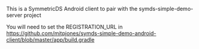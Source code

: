 
This is a SymmetricDS Android client to pair with the symds-simple-demo-server project

You will need to set the REGISTRATION_URL in https://github.com/mitpjones/symds-simple-demo-android-client/blob/master/app/build.gradle
